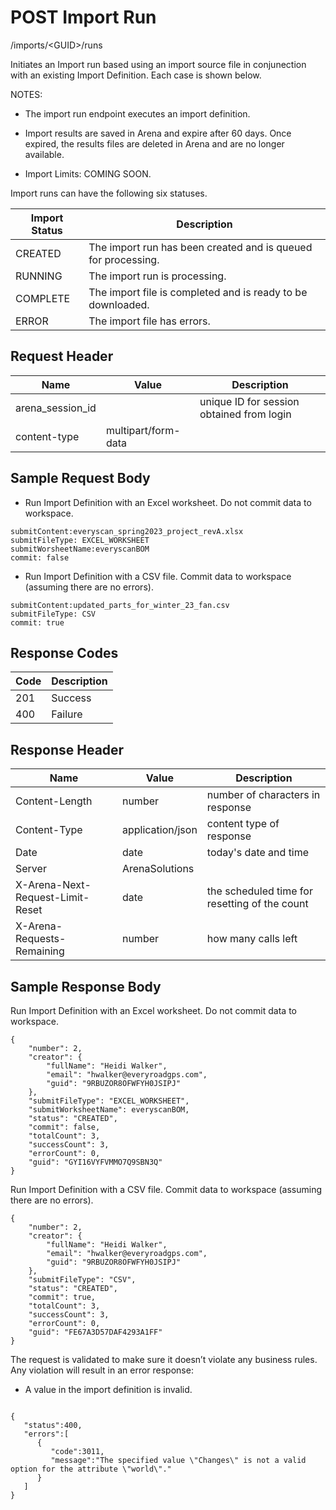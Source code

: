 # POST Import Run
/imports/&lt;GUID&gt;/runs

Initiates an Import run based using an import source file in conjunection with an existing Import Definition.  Each case is shown below.

NOTES:

* The import run endpoint executes an import definition.

* Import results are saved in Arena and expire after 60 days. Once expired, the results files are deleted in Arena and are no longer available.

* Import Limits: COMING SOON.

Import runs can have the following six statuses.


| Import Status  | Description  |
|  --- |  --- | 
| CREATED  | The import run has been created and is queued for processing.  |
| RUNNING  | The import run is processing.  |
| COMPLETE  | The import file is completed and is ready to be downloaded.  |
| ERROR  | The import file has errors.  |

## Request Header

| Name  | Value  | Description  |
|  --- |  --- |  --- | 
| arena_session_id  |   | unique ID for session obtained from login  |
| content-type  | multipart/form-data  |   |

## Sample Request Body
* Run Import Definition with an Excel worksheet.  Do not commit data to workspace.

```
submitContent:everyscan_spring2023_project_revA.xlsx
submitFileType: EXCEL_WORKSHEET
submitWorsheetName:everyscanBOM
commit: false
```
* Run Import Definition with a CSV file. Commit data to workspace (assuming there are no errors).

```
submitContent:updated_parts_for_winter_23_fan.csv
submitFileType: CSV
commit: true
```
## Response Codes

| Code  | Description  |
|  --- |  --- | 
| 201  | Success  |
| 400  | Failure  |

## Response Header

| Name  | Value  | Description  |
|  --- |  --- |  --- | 
| Content-Length  | number  | number of characters in response  |
| Content-Type  | application/json  | content type of response  |
| Date  | date  | today's date and time  |
| Server  | ArenaSolutions  |   |
| X-Arena-Next-Request-Limit-Reset   | date  | the scheduled time for resetting of the count  |
| X-Arena-Requests-Remaining   | number  | how many calls left  |

## Sample Response Body
Run Import Definition with an Excel worksheet.  Do not commit data to workspace.

```
{
    "number": 2,
    "creator": {
        "fullName": "Heidi Walker",
        "email": "hwalker@everyroadgps.com",
        "guid": "9RBUZOR8OFWFYH0JSIPJ"
    },
    "submitFileType": "EXCEL_WORKSHEET",
    "submitWorksheetName": everyscanBOM,
    "status": "CREATED",
    "commit": false,
    "totalCount": 3,
    "successCount": 3,
    "errorCount": 0,
    "guid": "GYI16VYFVMMO7Q9SBN3Q"
}
```
Run Import Definition with a CSV file. Commit data to workspace \(assuming there are no errors\).

```
{
    "number": 2,
    "creator": {
        "fullName": "Heidi Walker",
        "email": "hwalker@everyroadgps.com",
        "guid": "9RBUZOR8OFWFYH0JSIPJ"
    },
    "submitFileType": "CSV",
    "status": "CREATED",
    "commit": true,
    "totalCount": 3,
    "successCount": 3,
    "errorCount": 0,
    "guid": "FE67A3D57DAF4293A1FF"
}
```
The request is validated to make sure it doesn’t violate any business rules. Any violation will result in an error response:

* A value in the import definition is invalid.

```

{  
   "status":400,
   "errors":[  
      {  
         "code":3011,
         "message":"The specified value \"Changes\" is not a valid option for the attribute \"world\"."
      }
   ]
}
```
